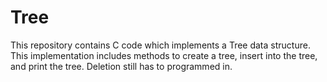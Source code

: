 # Tree
This repository contains C code which implements a Tree data structure.  This implementation includes methods to create a tree, insert into the tree, and print the tree.  Deletion still has to programmed in.
